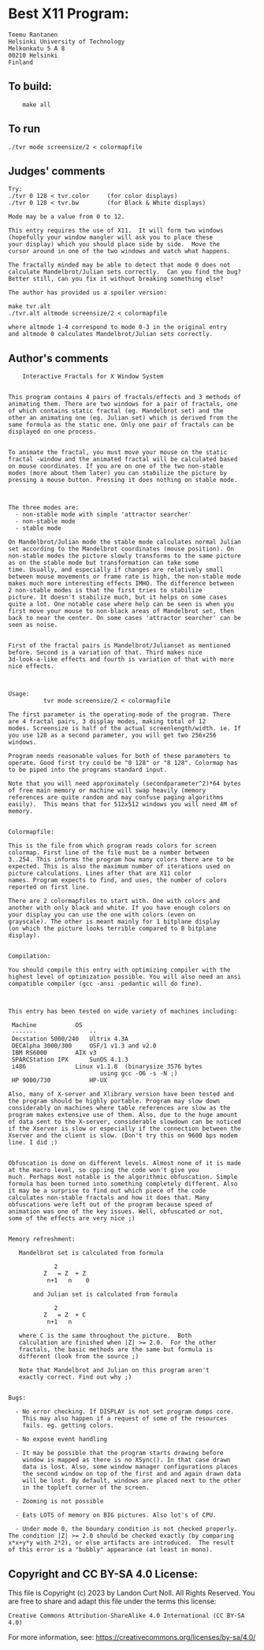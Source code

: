# Best X11 Program:

	Teemu Rantanen
	Helsinki University of Technology
	Melkonkatu 5 A 8
	00210 Helsinki
	Finland

## To build:

        make all

## To run

	./tvr mode screensize/2 < colormapfile

## Judges' comments

    Try:
	./tvr 0 128 < tvr.color		(for color displays)
	./tvr 0 128 < tvr.bw		(for Black & White displays)

    Mode may be a value from 0 to 12.

    This entry requires the use of X11.  It will form two windows
    (hopefully your window mangler will ask you to place these
    your display) which you should place side by side.  Move the 
    cursor around in one of the two windows and watch what happens.

    The fractally minded may be able to detect that mode 0 does not
    calculate Mandelbrot/Julian sets correctly.  Can you find the bug?
    Better still, can you fix it without breaking something else?

    The author has provided us a spoiler version:

	make tvr.alt
	./tvr.alt altmode screensize/2 < colormapfile
    
    where altmode 1-4 correspond to mode 0-3 in the original entry
    and altmode 0 calculates Mandelbrot/Julian sets correctly.

## Author's comments

		Interactive Fractals for X Window System


    This program contains 4 pairs of fractals/effects and 3 methods of
    animating them. There are two windows for a pair of fractals, one
    of which contains static fractal (eg. Mandelbrot set) and the
    other an animating one (eg. Julian set) which is derived from the
    same formula as the static one. Only one pair of fractals can be
    displayed on one process.


    To animate the fractal, you must move your mouse on the static
    fractal -window and the animated fractal will be calculated based
    on mouse coordinates. If you are on one of the two non-stable
    modes (more about them later) you can stabilize the picture by
    pressing a mouse button. Pressing it does nothing on stable mode.



    The three modes are:
      - non-stable mode with simple 'attractor searcher'
      - non-stable mode
      - stable mode

    On Mandelbrot/Julian mode the stable mode calculates normal Julian
    set according to the Mandelbrot coordinates (mouse position). On
    non-stable modes the picture slowly transforms to the same picture
    as on the stable mode but transformation can take some
    time. Usually, and especially if changes are relatively small
    between mouse movements or frame rate is high, the non-stable mode
    makes much more interesting effects IMHO. The difference between
    2 non-stable modes is that the first tries to stabilize
    picture. It doesn't stabilize much, but it helps on some cases
    quite a lot. One notable case where help can be seen is when you
    first move your mouse to non-black areas of Mandelbrot set, then
    back to near the center. On some cases 'attractor searcher' can be
    seen as noise.


    First of the fractal pairs is Mandelbrot/Julianset as mentioned
    before. Second is a variation of that. Third makes nice
    3d-look-a-like effects and fourth is variation of that with more
    nice effects.



    Usage:
              tvr mode screensize/2 < colormapfile

    The first parameter is the operating-mode of the program. There
    are 4 fractal pairs, 3 display modes, making total of 12
    modes. Screensize is half of the actual screenlength/width. ie. If
    you use 128 as a second parameter, you will get two 256x256
    windows.

    Program needs reasonable values for both of these parameters to
    operate. Good first try could be "0 128" or "8 128". Colormap has
    to be piped into the programs standard input.

    Note that you will need approximately (secondparameter^2)*64 bytes
    of free main memory or machine will swap heavily (memory
    references are quite random and may confuse paging algorithms
    easily).  This means that for 512x512 windows you will need 4M of
    memory.


    Colormapfile:

    This is the file from which program reads colors for screen
    colormap. First line of the file must be a number between
    3..254. This informs the program how many colors there are to be
    expected. This is also the maximum number of iterations used on
    picture calculations. Lines after that are X11 color
    names. Program expects to find, and uses, the number of colors
    reported on first line.

    There are 2 colormapfiles to start with. One with colors and
    another with only black and white. If you have enough colors on
    your display you can use the one with colors (even on
    grayscale). The other is meant mainly for 1 bitplane display
    (on which the picture looks terrible compared to 8 bitplane
    display).


    Compilation:

    You should compile this entry with optimizing compiler with the
    highest level of optimization possible. You will also need an ansi
    compatible compiler (gcc -ansi -pedantic will do fine).



    This entry has been tested on wide variety of machines including:

	 Machine	       OS
	 -------               --
	 Decstation 5000/240   Ultrix 4.3A
	 DECAlpha 3000/300     OSF/1 v1.3 and v2.0
	 IBM RS6000	       AIX v3
	 SPARCStation IPX      SunOS 4.1.3
	 i486		       Linux v1.1.8  (binarysize 3576 bytes
				              using gcc -O6 -s -N ;)
	 HP 9000/730	       HP-UX

    Also, many of X-server and Xlibrary version have been tested and
    the program should be highly portable. Program may slow down
    considerably on machines where table references are slow as the
    program makes extensive use of them. Also, due to the huge amount
    of data sent to the X-server, considerable slowdown can be noticed
    if the Xserver is slow or especially if the connection between the
    Xserver and the client is slow. (Don't try this on 9600 bps modem
    line. I did ;)


    Obfuscation is done on different levels. Almost none of it is made
    at the macro level, so cpp:ing the code won't give you
    much. Perhaps most notable is the algorithmic obfuscation. Simple
    formula has been turned into something completely different. Also
    it may be a surprise to find out which piece of the code
    calculates non-stable fractals and how it does that. Many
    obfuscations were left out of the program because speed of
    animation was one of the key issues. Well, obfuscated or not,
    some of the effects are very nice ;)


    Memory refreshment:

	   Mandelbrot set is calculated from formula

			     2
		      Z   = Z  + Z
		       n+1   n    0

           and Julian set is calculated from formula

			     2
		      Z   = Z  + C
		       n+1   n

	   where C is the same throughout the picture.  Both
	   calculation are finished when |Z| >= 2.0.  For the other
	   fractals, the basic methods are the same but formula is
	   different (look from the source ;)

	   Note that Mandelbrot and Julian on this program aren't
	   exactly correct. Find out why ;)


    Bugs:

      - No error checking. If DISPLAY is not set program dumps core.
        This may also happen if a request of some of the resources
        fails. eg. getting colors.

      - No expose event handling

      - It may be possible that the program starts drawing before
        window is mapped as there is no XSync(). In that case drawn
        data is lost. Also, some window manager configurations places
        the second window on top of the first and and again drawn data
        will be lost. By default, windows are placed next to the other
        in the topleft corner of the screen.

      - Zooming is not possible

      - Eats LOTS of memory on BIG pictures. Also lot's of CPU.

      - Under mode 0, the boundary condition is not checked properly.
	The condition |Z| >= 2.0 should be checked exactly (by comparing 
	x*x+y*y with 2*2), or else artifacts are introduced.  The result
	of this error is a "bubbly" appearance (at least in mono).

## Copyright and CC BY-SA 4.0 License:

This file is Copyright (c) 2023 by Landon Curt Noll.  All Rights Reserved.
You are free to share and adapt this file under the terms this license:

    Creative Commons Attribution-ShareAlike 4.0 International (CC BY-SA 4.0)

For more information, see: https://creativecommons.org/licenses/by-sa/4.0/
